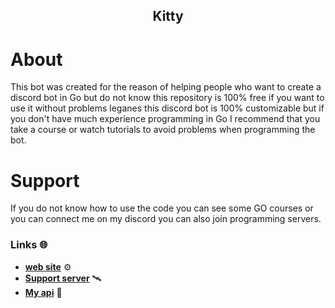 
<h2 align="center">Kitty</h2>

# About

This bot was created for the reason of helping people who want to create a discord bot in Go but do not know this repository is 100% free if you want to use it without problems leganes 
this discord bot is 100% customizable but if you don't have much experience programming in Go I recommend that you take a course or watch tutorials to avoid problems when programming the bot.

# Support

If you do not know how to use the code you can see some GO courses or you can connect me on my discord
you can also join programming servers.

### Links 🌐
- **[web site](https://tsukasabot.site/)** ⚙
- **[Support server](https://discord.gg/AU6xf2g9wX)** 🛰
-  **[My api](https://github.com/api-tsukasa/tsukasa-api)** 💸
